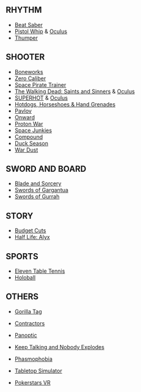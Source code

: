 ## **RHYTHM**
- [Beat Saber](https://store.steampowered.com/app/620980/Beat_Saber/)
- [Pistol Whip](https://store.steampowered.com/app/1079800/Pistol_Whip/) & [Oculus](https://www.oculus.com/experiences/quest/2104963472963790/)
- [Thumper](https://store.steampowered.com/app/356400/Thumper/)


## **SHOOTER**
- [Boneworks](https://store.steampowered.com/app/823500/BONEWORKS/)
- [Zero Caliber](https://store.steampowered.com/app/877200/Zero_Caliber_VR/)
- [Space Pirate Trainer](https://store.steampowered.com/app/418650/Space_Pirate_Trainer/)
- [The Walking Dead: Saints and Sinners](https://store.steampowered.com/app/1497590/Saints_and_Sinners/) & [Oculus](https://www.oculus.com/experiences/quest/2897337400373711/?locale=en_US)
- [SUPERHOT](https://store.steampowered.com/app/617830/SUPERHOT_VR/) & [Oculus](https://www.oculus.com/experiences/quest/1921533091289407/)
- [Hotdogs, Horseshoes & Hand Grenades]()
- [Pavlov](https://store.steampowered.com/app/555160/Pavlov_VR/)
- [Onward]()
- [Proton War]()
- [Space Junkies]()
- [Compound]()
- [Duck Season](https://store.steampowered.com/app/503580/Duck_Season/)
- [War Dust](https://store.steampowered.com/app/957790/WAR_DUST__32_vs_32_Battles/)


## **SWORD AND BOARD**
- [Blade and Sorcery]()
- [Swords of Gargantua]()
- [Swords of Gurrah]()


## **STORY**
- [Budget Cuts]()
- [Half Life: Alyx]()


## **SPORTS**
- [Eleven Table Tennis]() 
- [Holoball]()
 
## **OTHERS**
- [Gorilla Tag](https://store.steampowered.com/app/1533390/Gorilla_Tag/)
- [Contractors](https://store.steampowered.com/app/963930/Contractors/)

- [Panoptic](https://store.steampowered.com/app/541930/Panoptic/)
- [Keep Talking and Nobody Explodes](https://store.steampowered.com/app/341800/Keep_Talking_and_Nobody_Explodes/)
- [Phasmophobia](https://store.steampowered.com/app/739630/Phasmophobia/)
- [Tabletop Simulator](https://store.steampowered.com/app/286160/Tabletop_Simulator/)

- [Pokerstars VR]()
